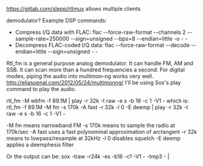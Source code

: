 https://gitlab.com/slepp/rtlmux
    allows multiple clients


demodulator?
Example DSP commands:
  * Compress I/Q data with FLAC:
    flac --force-raw-format --channels 2 --sample-rate=250000 --sign=unsigned --bps=8 --endian=little -o - -
  * Decompress FLAC-coded I/Q data:
    flac --force-raw-format --decode --endian=little --sign=unsigned - -



Rtl_fm is a general purpose analog demodulator. It can handle FM, AM and SSB. It can scan more than a hundred frequencies a second.
    For digital modes, piping the audio into multimon-ng works very well.
        http://eliasoenal.com/2012/05/24/multimonng/
    I'll be using Sox's play command to play the audio.


rtl_fm -M wbfm -f 89.1M | play -r 32k -t raw -e s -b 16 -c 1 -V1 -
which is:
rtl_fm -f 89.1M -M fm -s 170k -A fast -r 32k -l 0 -E deemp | play -r 32k -t raw -e s -b 16 -c 1 -V1 -

-M fm means narrowband FM
-s 170k means to sample the radio at 170k/sec
-A fast uses a fast polynominal approximation of arctangent
-r 32k means to lowpass/resample at 32kHz
-l 0 disables squelch
-E deemp applies a deemphesis filter


Or the output can be: sox -traw -r24k -es -b16 -c1 -V1 - -tmp3 - |







